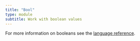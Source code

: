 ```yaml
---
title: "Bool"
type: module
subtitle: Work with boolean values
---
```


For more information on booleans see the
[language reference](/language/booleans).
